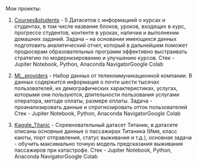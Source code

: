 Мои проекты:
1. [Courses&students](https://github.com/inferno2402/Machine-Learning/blob/main/Courses%26students.ipynb) - 5 Датасетов с информацией о курсах и студентах, в том числе название блоков, уроков, входящих в курс, прогрессе студентов, контенте в уроках, наличии и выполнении домашних заданий. Задача – на основании имеющихся данных подготовить аналитический отчет, который в дальнейшем поможет продюсерам образовательных программ эффективно выстраивать стратегию по модернизированию и улучшению курсов.
Стек - Jupiter Notebook, Python, Anaconda NavigatorGoogle Colab

2. [ML_providers](https://github.com/inferno2402/Machine-Learning/blob/main/ML_providers.ipynb) - Набор данных от телекоммуникационной компании. В данных содержится информация о почти шести тысячах пользователей, их демографических характеристиках, услугах, которыми они пользуются, длительности пользования услугами оператора, методе оплаты, размере оплаты. Задача - проанализировать данные и спрогнозировать отток пользователей
Стек - Jupiter Notebook, Python, Anaconda NavigatorGoogle Colab

3. [Kaggle_Titanic](https://github.com/inferno2402/Machine-Learning/blob/main/Kaggle_Titanic.ipynb) - Соревновательный датасет Титаник, в датасете описаны основные данные о пассажирах Титаника (Имя, класс каюты, порт отправления, статус выживания и т.д.), основная задача - обучить максимально точную модель предсказания выживания пассажиров при катастрофе.
Стек - Jupiter Notebook, Python, Anaconda NavigatorGoogle Colab
